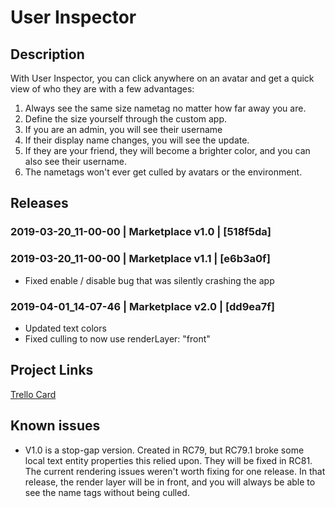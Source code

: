 # User Inspector

## Description

With User Inspector, you can click anywhere on an avatar and get a quick view of who they are with a few advantages:

1. Always see the same size nametag no matter how far away you are.
2. Define the size yourself through the custom app.
3. If you are an admin, you will see their username
4. If their display name changes, you will see the update.
5. If they are your friend, they will become a brighter color, and you can also see their username. 
6. The nametags won't ever get culled by avatars or the environment.

## Releases

### 2019-03-20_11-00-00 | Marketplace v1.0 | [518f5da]

### 2019-03-20_11-00-00 | Marketplace v1.1 | [e6b3a0f]
- Fixed enable / disable bug that was silently crashing the app

### 2019-04-01_14-07-46 | Marketplace v2.0 | [dd9ea7f]
- Updated text colors
- Fixed culling to now use renderLayer: "front"

## Project Links
[Trello Card](https://trello.com/c/9BVI2fyL/71-combined-name-tag-app)

## Known issues
- V1.0 is a stop-gap version.  Created in RC79, but RC79.1 broke some local text entity properties this relied upon. They will be fixed in RC81.  The current rendering issues weren't worth fixing for one release.  In that release, the render layer will be in front, and you will always be able to see the name tags without being culled.